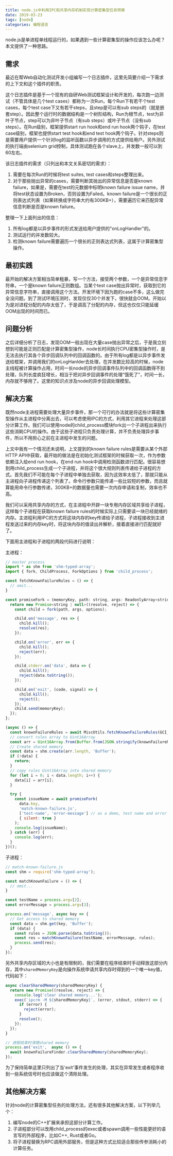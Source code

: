 ```yaml
---
title: node.js中利用IPC和共享内存机制实现计算密集型任务转移
date: 2019-03-23
tags: [node]
categories: 编程语言
---
```


node.js是单进程单线程运行的，如果遇到一些计算密集型的操作应该怎么办呢？本文提供了一种思路。

<!--more-->

## 需求

最近在帮Web自动化测试开发小组编写一个日志插件，这里先简要介绍一下需求的上下文和这个插件的职责。

这个日志插件是基于一个现有的自研Web测试框架设计和开发的，每次跑一边测试（不管具体是几个test cases）都称为一次Run，每个Run下有若干个test cases，每个test case下又有若干steps，且step是可以有sub steps的（就是嵌套step）。因此整个运行时的数据结构是一个树形结构，Run为根节点，test为非叶子节点，step可以为非叶子节点（有sub steps）或叶子节点（没有sub steps）。在Run级别，框架提供start run hook和end run hook两个钩子，在test case级别，框架也提供start test hook和end test hook两个钩子。针对steps则是需要用户提供一个针对log的监听函数以异步调用的方式提供给用户。另外测试的执行端由selenium grid控制，具体测试跑在各个slave上，并发数一般可以到60左右。

该日志插件的需求（只列出和本文关系密切的需求）：

1. 需要在每次Run的时候将test suites, test cases和steps整理出来。
2. 对于那些抛出异常的cases，需要判断其抛出的异常信息是否是known failure，如果是，需要在test的元数据中标明known failure issue name，并将test状态设置为Broken，否则设置为Failed。known failure是一个很长的正则表达式列表（如果转换成字符串大约有300KB+），需要遍历它来匹配异常信息判断是否是known failure。

整理一下上面列出的信息：

1. 所有log都是以异步事件的形式发送给用户提供的"onLogHandler"的。
2. 测试运行的并发数较大。
2. 检测known failure需要遍历一个很长的正则表达式列表，这属于计算密集型操作。

## 最初实践

最开始的解决方案相当简单粗暴，写一个方法，接受两个参数，一个是异常信息字符串，一个是known failure正则数组。当某个test case抛出异常时，获取到它的异常信息字符串，直接调用这个方法。开发环境下因为跑的case不多，这么做完全没问题。到了测试环境压测时，发现仅仅30个并发下，很快就会OOM。开始以为是对进程分配的内存太低了，于是调高了分配的内存，但这也仅仅只能延缓OOM出现的时间而已。

## 问题分析

之后详细分析了日志，发现OOM一般出现在大量case抛出异常之后，于是我立刻想到可能是正则匹配是计算密集型操作，node长时间执行CPU密集型操作时，是无法去执行其各个异步回调队列中的回调函数的。由于所有log都是以异步事件发送给框架，并调用我们的onLogHanlder去处理，在并发数比较高的时候，node主线程被计算操作占用，时间一长node的异步回调事件队列中的回调函数得不到处理，队列长度疯狂增长，相当于把对异步回调事件的处理“饿死了”，时间一长，内存就不够用了。这里的知识点涉及node的异步回调处理模型。

## 解决方案

既然node主进程需要处理大量异步事件，那一个可行的办法就是将这些计算密集型操作从主进程中分离出去，可以考虑使用IPC的方式，利用其它进程来处理这部分计算工作。我们可以使用node的child_process模块fork出一个子进程出来执行这些消耗CPU的操作。由于这些子进程只负责处理计算，并不负责处理异步事件，所以不用担心之前在主进程中发生的问题。

上文中我有一个情况还未说明，上文提到的known failure rules是需要从某个外部HTTP API中获取，最开始的做法是在初始化测试框架的时候获取一次，作为参数依赖注入给end run hook，在end run hook中调用检测函数进行匹配。很容易想到用child_process生成一个子进程，并将这个很大规则列表传递给子进程的方式。首先我们不可能在每个子进程中单独去获取，因为这效率太低了，那就只能从主进程向子进程传递这个列表了。命令行参数只能传递一些比较短的参数，而且就算能用命令行参数传递，300KB+的数据量也需要一次内存申请和复制，效率也不高。

我们可以采用共享内存的方式，在主进程中开辟一块专用内存区域共享给子进程，这样每个子进程在获取known failure rules的时候实际上只需要读一块已经就绪的内存。主进程利用IPC的方式将这块内存的key传递给子进程，子进程接收到主进程发送过来的内存key时，将这块内存的值读出并解析，接着直接进行匹配就好了。

下面用主进程和子进程的两段代码进行说明：

主进程：
```js
// master process
import * as shm from 'shm-typed-array';
import { fork, ChildProcess, ForkOptions } from 'child_process';

const fetchKnownFailureRules = () => {
  // omit...
}

const promiseFork = (memoryKey, path: string, args: ReadonlyArray<string>, options?: ForkOptions): Promise<string | null> => {
  return new Promise<string | null>((resolve, reject) => {
    const child = fork(path, args, options);

    child.on('message', res => {
      child.kill();
      resolve(res);
    });

    child.on('error', err => {
      child.kill();
      reject(err);
    });

    child.stderr.on('data', data => {
      child.kill();
      reject(data.toString());
    });

    child.on('exit', (code, signal) => {
      child.kill();
      reject();
    });
    child.send(memoryKey);
  });
};

(async () => {
  const knownFailureRules = await MiscUtils.fetchKnownFailureRules(GCI_KNOWN_FAILURE_RULES_API);
  // convert rules array to Uint16Array
  const arr = Uint16Array.from(Buffer.from(JSON.stringify(knownFailureRules)));
  // Create shared memory
  const data = shm.create(arr.length, 'Buffer');
  if (!data) {
    return;
  }
  // copy rules Uint16Array into shared memory
  for (let i = 0; i < data.length; i++) {
    data[i] = arr[i];
  }

  try {
    const issueName = await promiseFork(
      data.key,
      'match-known-failure.js',
      ['test-name', 'error-message'] // as a demo, test name and error message are fake
      { silent: true }
    );
    console.log(issueName);
  } catch (err) {
    console.log(err);
  }
})();

```

子进程：
```js
// match-known-failure.js
const shm = require('shm-typed-array');

const matchKnownFailure = () => {
  // omit...
}

const testName = process.argv[2];
const errorMessage = process.argv[3];

process.on('message', async key => {
  // Get access to shared memory
  const data = shm.get(key, 'Buffer');
  if (data) {
    const rules = JSON.parse(data.toString());
    const res = matchKnownFailure(testName, errorMessage, rules);
    process.send(res);
  }
});
```

另外共享内存区域的大小也是有限制的，我们需要在程序结束时手动释放这部分内存，其中`sharedMemoryKey`是向操作系统申请共享内存时得到的一个唯一key值，代码如下：

```js
async clearSharedMemory(sharedMemoryKey) {
  return new Promise((resolve, reject) => {
    console.log('clear shared memory...');
    exec(`ipcrm -M ${sharedMemoryKey}`, (error, stdout, stderr) => {
      if (error) {
        reject(error);
      }
      resolve();
    });
  });
}

// 进程结束时清理shared memory
process.on('exit',  async () => {
  await knownFailureFinder.clearSharedMemory(sharedMemoryKey);
});
```

为了保持简单这里只列出了当'exit'事件发生的处理，其实在异常发生或者程序收到一些系统信号时也应该做这个清除处理。

## 其他解决方案

针对node的计算密集型任务的处理方法，还有很多其他解决方案，以下列举几个：

1. 编写node的C++扩展来承担这部分计算工作。
2. 子进程部分可以改用child_process的exec或者spawn调用一些性能更好的语言写的外部程序，比如C++, Rust或者Go。
3. 将子进程替换为RPC调用外部服务，但是这种方式比较适合那些传参消耗小的计算任务。
